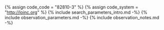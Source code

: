 {% assign code_code = "82810-3" %}
{% assign code_system = "http://loinc.org" %}
{% include search_parameters_intro.md -%}
{% include observation_parameters.md -%}
{% include observation_notes.md -%}